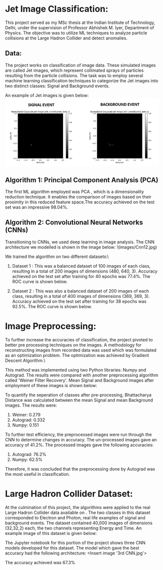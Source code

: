 # Jet Image Classification:

This project served as my MSc thesis at the Indian Institute of Technology, Delhi, under the supervision of Professor Abhishek M. Iyer, Department of Physics. The objective was to utilize ML techniques to analyze particle collisions at the Large Hadron Collider and detect anomalies.

## Data:
The project works on classification of image data. These simulated images are called Jet images, which represent collimated sprays of particles resulting from the particle collisions. The task was to employ several machine learning classification techniques to categorize the Jet images into two distinct classes: Signal and Background events.

An example of Jet images is given below:
![JET](/Images/JET.png)

## Algorithm 1: Principal Component Analysis (PCA)
The first ML algorithm employed was PCA <add link to JNB>, which is a dimensionality reduction technique. It enables the comparison of images based on their proximity in this reduced feature space.The accuracy achieved on the test set was an impressive 98.04%.


## Algorithm 2:  Convolutional Neural Networks (CNNs)
Transitioning to CNNs, we used deep learning in image analysis. The CNN architecture we modelled is shown in the image below:
!(images/Cnn12.jpg)

We trained the algorithm on two different datasets:\

1. Dataset 1  <add link to JNB>: This was a balanced dataset of 100 images of each class, resulting in a total of 200 images of dimensions (480, 640, 3). Accuracy achieved on the test set after training for 40 epochs was 77.4%. The ROC curve is shown below.
<Insert image roc100.jpg>

2. Dataset 2 <add link to JNB>: This was also a balanced dataset of 200 images of each class, resulting in a total of 400 images of dimensions (369, 369, 3). Accuracy achieved on the test set after training for 38 epochs was 92.5%. The ROC curve is shown below.
<Insert image roc200.jpg>



# Image Preprocessing:

To further increase the accuracies of classification, the project pivoted to better pre processing techniques  <add link to jupyter> on the images. A methodology for reconstructing images from recorded data was used which was formulated as an optimization problem. The optimization was achieved by Gradient Descent Algorithm.\

This method was implemented using two Python libraries: Numpy and Autograd. The results were compared with another preprocessing algorithm called 'Weiner Filter Recovery'. Mean Signal and Background images after employment of these images is shown below:\
<Insert image ALL.jpg>

To quantify the seperation of classes after pre-processing, Bhattacharya Distance was calculated between the mean Signal and mean Background images. The results were:
1. Weiner: 0.279
2. Autograd: 0.332
3. Numpy: 0.151 

To further test efficiency, the preprocessed images were run through the CNN to determine changes in accuracy. The un-processed images gave an accuracy of 41.2%. The processed images gave the following accuracies:
1. Autograd: 76.2%
2. Numpy:  62.5%

Therefore, it was concluded that the preprocessing done by Autograd was the most useful in classification.


# Large Hadron Collider Dataset:

At the culmination of this project, the algorithms were applied to the real Large Hadron Collider data available on <insert link>. The two classes in this dataset corresponded to Electron and Photon, real life examples of signal and background events. The dataset contained 40,000 images of dimensions (32,32,2) each, the two channels representing Energy and Time. An example image of this dataset is given below:
<Insert image Energy-time.png>

The Jupyter notebook <add link> for this portion of the project shows three CNN models developed for this dataset. The model which gave the best accuracy had the following architecture:
<Insert image '3rd CNN.jpg'>

The accuracy achieved was 67.3%

